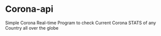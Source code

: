 # Corona-api
Simple Corona Real-time Program to check Current Corona STATS of any Country all over the globe
